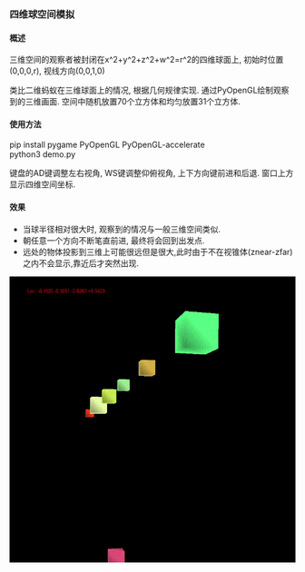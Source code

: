 ### 四维球空间模拟

#### 概述
三维空间的观察者被封闭在x^2+y^2+z^2+w^2=r^2的四维球面上, 初始时位置(0,0,0,r), 视线方向(0,0,1,0)

类比二维蚂蚁在三维球面上的情况, 根据几何规律实现. 通过PyOpenGL绘制观察到的三维画面. 
空间中随机放置70个立方体和均匀放置31个立方体.

#### 使用方法
pip install pygame PyOpenGL PyOpenGL-accelerate  
python3 demo.py

键盘的AD键调整左右视角, WS键调整仰俯视角, 上下方向键前进和后退. 窗口上方显示四维空间坐标.

#### 效果
* 当球半径相对很大时, 观察到的情况与一般三维空间类似.  
* 朝任意一个方向不断笔直前进, 最终将会回到出发点. 
* 远处的物体投影到三维上可能很远但是很大,此时由于不在视锥体(znear-zfar)之内不会显示,靠近后才突然出现.

![image](capture.gif)
